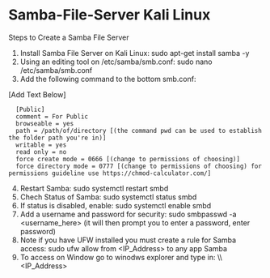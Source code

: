 # Samba-File-Server Kali Linux

Steps to Create a Samba File Server 

1. Install Samba File Server on Kali Linux: sudo apt-get install samba -y
2. Using an editing tool on /etc/samba/smb.conf: sudo nano /etc/samba/smb.conf
3. Add the following command to the bottom smb.conf:
 
  [Add Text Below]
      
      [Public]
      comment = For Public 
      browseable = yes 
      path = /path/of/directory [(the command pwd can be used to establish the folder path you're in)] 
      writable = yes 
      read only = no 
      force create mode = 0666 [(change to permissions of choosing)] 
      force directory mode = 0777 [(change to permissions of choosing) for permissions guideline use https://chmod-calculator.com/] 

4. Restart Samba: sudo systemctl restart smbd
5. Chech Status of Samba: sudo systemctl status smbd
6. If status is disabled, enable: sudo systemctl enable smbd
7. Add a username and password for security: sudo smbpasswd -a <username_here> (it will then prompt you to enter a password, enter password)
8. Note if you have UFW installed you must create a rule for Samba access: sudo ufw allow from <IP_Address> to any app Samba
9. To access on Window go to winodws explorer and type in: \\\\<IP_Address>
